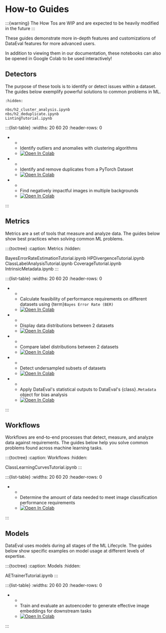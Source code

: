# How-to Guides

:::{warning}
The How Tos are WIP and are expected to be heavily modified in the future
:::

These guides demonstrate more in-depth features and customizations of DataEval
features for more advanced users.

In addition to viewing them in our documentation, these notebooks can also be
opened in Google Colab to be used interactively!

## Detectors

The purpose of these tools is to identify or detect issues within a dataset.
The guides below exemplify powerful solutions to common problems in ML.

```{toctree}
:hidden:

nbs/h2_cluster_analysis.ipynb
nbs/h2_deduplicate.ipynb
LintingTutorial.ipynb
```

:::{list-table}
:widths: 20 60 20
:header-rows: 0

* * [](nbs/h2_cluster_analysis.ipynb)
  * Identify outliers and anomalies with clustering algorithms
  * [![Open In Colab][colab-badge]][clust-colab]
* * [](nbs/h2_deduplicate.ipynb)
  * Identify and remove duplicates from a PyTorch Dataset
  * [![Open In Colab][colab-badge]][dup-colab]
* * [](LintingTutorial.ipynb)
  * Find negatively impactful images in multiple backgrounds
  * [![Open In Colab][colab-badge]][lint-colab]

:::

[clust-colab]: https://colab.research.google.com/github/aria-ml/dataeval/blob/v0.86.2/docs/source/how_to/nbs/h2_cluster_analysis.ipynb
[dup-colab]: https://colab.research.google.com/github/aria-ml/dataeval/blob/v0.86.2/docs/source/how_to/nbs/h2_deduplicate.ipynb
[lint-colab]: https://colab.research.google.com/github/aria-ml/dataeval/blob/v0.86.2/docs/source/how_to/LintingTutorial.ipynb

## Metrics

Metrics are a set of tools that measure and analyze data.
The guides below show best practices when solving common ML problems.

:::{toctree}
:caption: Metrics
:hidden:

BayesErrorRateEstimationTutorial.ipynb
HPDivergenceTutorial.ipynb
ClassLabelAnalysisTutorial.ipynb
CoverageTutorial.ipynb
IntrinsicMetadata.ipynb
:::

:::{list-table}
:widths: 20 60 20
:header-rows: 0

* * [](BayesErrorRateEstimationTutorial.ipynb)
  * Calculate feasibility of performance requirements on
  different datasets using {term}`Bayes Error Rate (BER)`
  * [![Open In Colab][colab-badge]][ber-colab]
* * [](HPDivergenceTutorial.ipynb)
  * Display data distributions between 2 datasets
  * [![Open In Colab][colab-badge]][div-colab]
* * [](ClassLabelAnalysisTutorial.ipynb)
  * Compare label distributions between 2 datasets
  * [![Open In Colab][colab-badge]][lbl-colab]
* * [](CoverageTutorial.ipynb)
  * Detect undersampled subsets of datasets
  * [![Open In Colab][colab-badge]][cov-colab]
* * [](IntrinsicMetadata.ipynb)
  * Apply DataEval's statistical outputs to
  DataEval's {class}`.Metadata` object for bias analysis
  * [![Open In Colab][colab-badge]][imd-colab]

:::

[ber-colab]: https://colab.research.google.com/github/aria-ml/dataeval/blob/v0.86.2/docs/source/how_to/BayesErrorRateEstimationTutorial.ipynb
[div-colab]: https://colab.research.google.com/github/aria-ml/dataeval/blob/v0.86.2/docs/source/how_to/HPDivergenceTutorial.ipynb
[lbl-colab]: https://colab.research.google.com/github/aria-ml/dataeval/blob/v0.86.2/docs/source/how_to/ClassLabelAnalysisTutorial.ipynb
[cov-colab]: https://colab.research.google.com/github/aria-ml/dataeval/blob/v0.86.2/docs/source/how_to/CoverageTutorial.ipynb
[imd-colab]: https://colab.research.google.com/github/aria-ml/dataeval/blob/v0.86.2/docs/source/how_to/IntrinsicMetadata.ipynb

## Workflows

Workflows are end-to-end processes that detect, measure,
and analyze data against requirements.
The guides below help you solve common problems found across machine learning tasks.

:::{toctree}
:caption: Workflows
:hidden:

ClassLearningCurvesTutorial.ipynb
:::

:::{list-table}
:widths: 20 60 20
:header-rows: 0

* * [](ClassLearningCurvesTutorial.ipynb)
  * Determine the amount of data needed to meet
  image classification performance requirements
  * [![Open In Colab][colab-badge]][suff-colab]

:::

[suff-colab]: https://colab.research.google.com/github/aria-ml/dataeval/blob/v0.86.2/docs/source/how_to/ClassLearningCurvesTutorial.ipynb

## Models

DataEval uses models during all stages of the ML Lifecycle.
The guides below show specific examples on model usage at different levels of expertise.

:::{toctree}
:caption: Models
:hidden:

AETrainerTutorial.ipynb
:::

:::{list-table}
:widths: 20 60 20
:header-rows: 0

* * [](AETrainerTutorial.ipynb)
  * Train and evaluate an autoencoder to generate effective
  image embeddings for downstream tasks
  * [![Open In Colab][colab-badge]][ae-colab]

:::

[ae-colab]: https://colab.research.google.com/github/aria-ml/dataeval/blob/v0.86.2/docs/source/how_to/AETrainerTutorial.ipynb

<!-- Google collab badge icon for all collab links -->
[colab-badge]: https://colab.research.google.com/assets/colab-badge.svg
